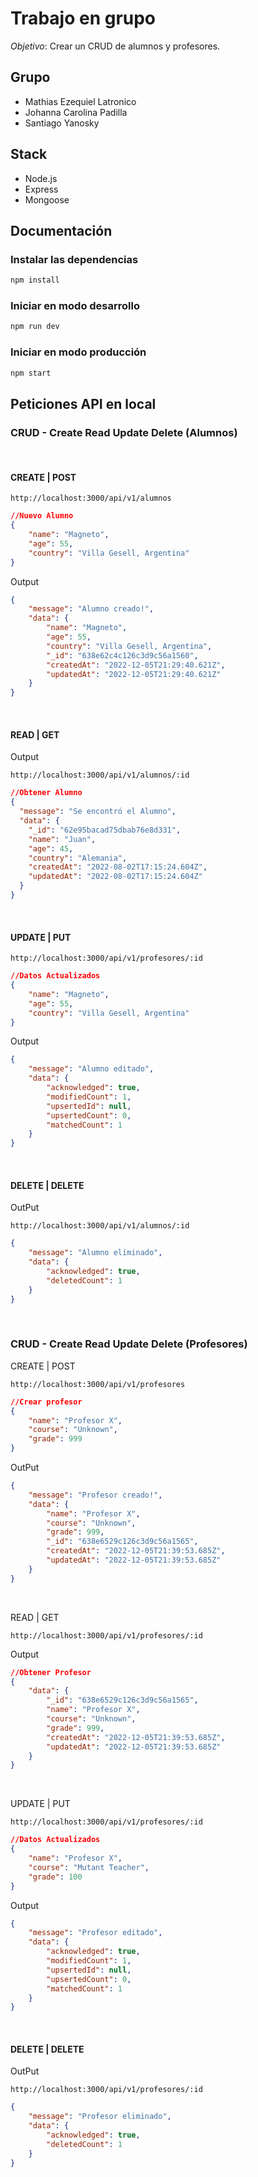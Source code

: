 # Trabajo en grupo

*Objetivo*: Crear un CRUD de alumnos y profesores.

## Grupo

- Mathias Ezequiel Latronico
- Johanna Carolina Padilla
- Santiago Yanosky

## Stack
- Node.js
- Express
- Mongoose

## Documentación

### Instalar las dependencias
```sh
npm install
```

### Iniciar en modo desarrollo
```sh
npm run dev
```

### Iniciar en modo producción
```sh
npm start
```

## Peticiones API en local

### CRUD - Create Read Update Delete (Alumnos)

<br />

#### CREATE | POST

`http://localhost:3000/api/v1/alumnos`
```json
//Nuevo Alumno
{
	"name": "Magneto",
	"age": 55,
	"country": "Villa Gesell, Argentina"
}
```
Output

```json
{
	"message": "Alumno creado!",
	"data": {
		"name": "Magneto",
		"age": 55,
		"country": "Villa Gesell, Argentina",
		"_id": "638e62c4c126c3d9c56a1560",
		"createdAt": "2022-12-05T21:29:40.621Z",
		"updatedAt": "2022-12-05T21:29:40.621Z"
	}
}
```
<br />

#### READ | GET

Output

`http://localhost:3000/api/v1/alumnos/:id`

```json
//Obtener Alumno
{
  "message": "Se encontró el Alumno",
  "data": {
    "_id": "62e95bacad75dbab76e8d331",
    "name": "Juan",
    "age": 45,
    "country": "Alemania",
    "createdAt": "2022-08-02T17:15:24.604Z",
    "updatedAt": "2022-08-02T17:15:24.604Z"
  }
}
```

<br />

#### UPDATE | PUT

`http://localhost:3000/api/v1/profesores/:id`
```json
//Datos Actualizados
{
	"name": "Magneto",
	"age": 55,
	"country": "Villa Gesell, Argentina"
}
```

Output

```json
{
	"message": "Alumno editado",
	"data": {
		"acknowledged": true,
		"modifiedCount": 1,
		"upsertedId": null,
		"upsertedCount": 0,
		"matchedCount": 1
	}
}
```
<br />

#### DELETE | DELETE

OutPut

`http://localhost:3000/api/v1/alumnos/:id`
```json
{
	"message": "Alumno eliminado",
	"data": {
		"acknowledged": true,
		"deletedCount": 1
	}
}
```

<br />

### CRUD - Create Read Update Delete (Profesores)

CREATE | POST

`http://localhost:3000/api/v1/profesores`
```json
//Crear profesor
{
	"name": "Profesor X",
	"course": "Unknown",
	"grade": 999
}
```
OutPut
```json
{
	"message": "Profesor creado!",
	"data": {
		"name": "Profesor X",
		"course": "Unknown",
		"grade": 999,
		"_id": "638e6529c126c3d9c56a1565",
		"createdAt": "2022-12-05T21:39:53.685Z",
		"updatedAt": "2022-12-05T21:39:53.685Z"
	}
}
```

<br />

READ | GET

`http://localhost:3000/api/v1/profesores/:id`

Output

```json
//Obtener Profesor
{
	"data": {
		"_id": "638e6529c126c3d9c56a1565",
		"name": "Profesor X",
		"course": "Unknown",
		"grade": 999,
		"createdAt": "2022-12-05T21:39:53.685Z",
		"updatedAt": "2022-12-05T21:39:53.685Z"
	}
}
```

<br />

UPDATE | PUT

`http://localhost:3000/api/v1/profesores/:id`

```json
//Datos Actualizados
{
	"name": "Profesor X",
	"course": "Mutant Teacher",
	"grade": 100
}
```

Output
```json
{
	"message": "Profesor editado",
	"data": {
		"acknowledged": true,
		"modifiedCount": 1,
		"upsertedId": null,
		"upsertedCount": 0,
		"matchedCount": 1
	}
}
```
<br />

#### DELETE | DELETE

OutPut

`http://localhost:3000/api/v1/profesores/:id`
```json
{
	"message": "Profesor eliminado",
	"data": {
		"acknowledged": true,
		"deletedCount": 1
	}
}
```

